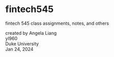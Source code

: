# fintech545
fintech 545 class assignments, notes, and others

created by Angela Liang \
yl960 \
Duke University \
Jan 24, 2024
